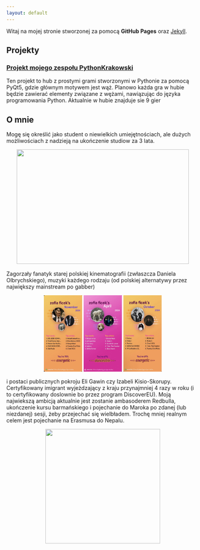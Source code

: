 ```yaml
---
layout: default
---
```


Witaj na mojej stronie stworzonej za pomocą **GitHub Pages** oraz [Jekyll](https://jekyllrb.com/).
## Projekty ##
### [Projekt mojego zespołu PythonKrakowski](https://github.com/2024-2025-AGH-Wstep-do-Informatyki/PythonKrakowski) ###
Ten projekt to hub z prostymi grami stworzonymi w Pythonie za pomocą PyQt5, gdzie głównym motywem jest wąż. Planowo każda gra w hubie będzie zawierać elementy związane z wężami, nawiązując do języka programowania Python. Aktualnie w hubie znajduje sie 9 gier

## O mnie ##
Mogę się określić jako student o niewielkich umiejętnościach, ale dużych możliwościach z nadzieją na ukończenie studiow za 3 lata.
<p style="text-align: center;">
  <img src="https://nypost.com/wp-content/uploads/sites/2/2022/09/kanye-west-04.jpg" width="450" height="300">
</p>
Zagorzały fanatyk starej polskiej kinematografii (zwłaszcza Daniela Olbrychskiego), muzyki każdego rodzaju (od polskiej alternatywy przez największy mainstream po gabber)
<p style="text-align: center;">
  <img src="img1.jpg" width="100" height="200">
  <img src="img2.jpg" width="100" height="200">
  <img src="img3.jpg" width="100" height="200">
</p>
i postaci publicznych pokroju Eli Gawin czy Izabeli Kisio-Skorupy. Certyfikowany imigrant wyjeżdzający z kraju przynajmniej 4 razy w roku (i to certyfikowany doslownie bo przez program DiscoverEU). Moją najwiekszą ambicją aktualnie jest zostanie ambasoderem Redbulla, ukończenie kursu barmańskiego i pojechanie do Maroka po zdanej (lub niezdanej) sesji, żeby przejechać się wielbładem. Trochę mniej realnym celem jest pojechanie na Erasmusa do Nepalu.
<p style="text-align: center;">
  <img src="https://i.pinimg.com/736x/ae/39/ab/ae39ab5b76fa81146dc921171706c673.jpg" width="300" height="300">
</p>



